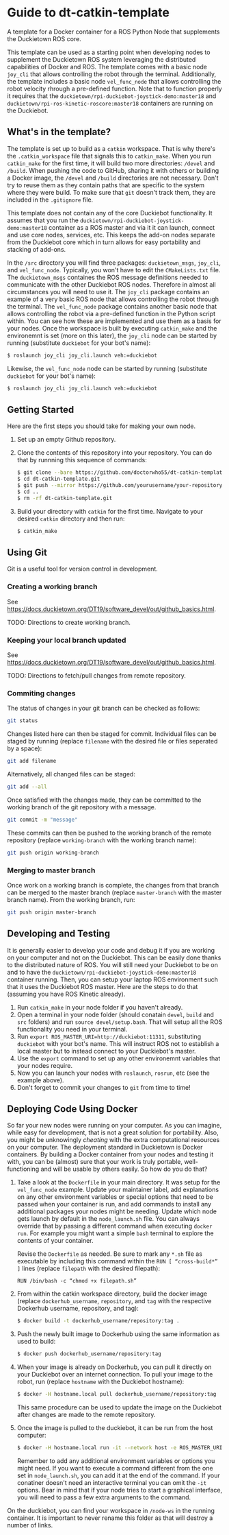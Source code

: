 <!-- markdownlint-disable MD012 MD014 MD026 -->

# Guide to dt-catkin-template

A template for a Docker container for a ROS Python Node that supplements the Duckietown ROS core.

This template can be used as a starting point when developing nodes to supplement the Duckietown ROS system leveraging the distributed capabilities of Docker and ROS.  The template comes with a basic node `joy_cli` that allows controlling the robot through the terminal.  Additionally, the template includes a basic node `vel_func_node` that allows controlling the robot velocity rhrough a pre-defined function.  Note that to function properly it requires that the `duckietown/rpi-duckiebot-joystick-demo:master18` and `duckietown/rpi-ros-kinetic-roscore:master18` containers are running on the Duckiebot.  


## What's in the template?

The template is set up to build as a `catkin` workspace.  That is why there's the `.catkin_workspace` file that signals this to `catkin_make`.  When you run `catkin_make` for the first time, it will build two more directories: `/devel` and `/build`.  When pushing the code to GitHub, sharing it with others or building a Docker image, the `/devel` and `/build` directories are not necessary.  Don't try to reuse them as they contain paths that are specific to the system where they were build.  To make sure that `git` doesn't track them, they are included in the `.gitignore` file.

This template does not contain any of the core Duckiebot functionality.  It assumes that you run the `duckietown/rpi-duckiebot-joystick-demo:master18` container as a ROS master and via it it can launch, connect and use core nodes, services, etc.  This keeps the add-on nodes separate from the Duckiebot core which in turn allows for easy portability and stacking of add-ons.

In the `/src` directory you will find three packages: `duckietown_msgs`, `joy_cli`, and `vel_func_node`. Typically, you won't have to edit the `CMakeLists.txt` file.  The `duckietown_msgs` containes the ROS message definitions needed to communicate with the other Duckiebot ROS nodes.  Therefore in almost all circumstances you will need to use it.  The `joy_cli` package contains an example of a very basic ROS node that allows controlling the robot through the terminal.  The `vel_func_node` package contains another basic node that allows controlling the robot via a pre-defined function in the Python script within.  You can see how these are implemented and use them as a basis for your nodes.  Once the workspace is built by executing `catkin_make` and the environemnt is set (more on this later), the `joy_cli` node can be started by running (substitute `duckiebot` for your bot's name):

```bash
$ roslaunch joy_cli joy_cli.launch veh:=duckiebot
```

Likewise, the `vel_func_node` node can be started by running (substitute `duckiebot` for your bot's name):

```bash
$ roslaunch joy_cli joy_cli.launch veh:=duckiebot
```


## Getting Started

Here are the first steps you should take for making your own node.

1. Set up an empty Github repository.
2. Clone the contents of this repository into your repository.  You can do that by runnning this sequence of commands:

   ```bash
   $ git clone --bare https://github.com/doctorwho55/dt-catkin-template.git
   $ cd dt-catkin-template.git
   $ git push --mirror https://github.com/yourusername/your-repository-name.git
   $ cd ..
   $ rm -rf dt-catkin-template.git
   ```

3. Build your directory with `catkin` for the first time.  Navigate to your desired `catkin` directory and then run:

    ```bash
    $ catkin_make
    ```


## Using Git

Git is a useful tool for version control in development.  

### Creating a working branch

See <https://docs.duckietown.org/DT19/software_devel/out/github_basics.html>.

TODO: Directions to create working branch.

### Keeping your local branch updated

See <https://docs.duckietown.org/DT19/software_devel/out/github_basics.html>.

TODO: Directions to fetch/pull changes from remote repository.

### Commiting changes

The status of changes in your git branch can be checked as follows:

```bash
git status
```

Changes listed here can then be staged for commit. Individual files can be staged by running (replace `filename` with the desired file or files seperated by a space):

```bash
git add filename
```

Alternatively, all changed files can be staged:

```bash
git add --all
```

Once satisfied with the changes made, they can be committed to the working branch of the git repository with a message.

```bash
git commit -m "message"
```

These commits can then be pushed to the working branch of the remote repository (replace `working-branch` with the working branch name):

```bash
git push origin working-branch
```

### Merging to master branch

Once work on a working branch is complete, the changes from that branch can be merged to the master branch (replace `master-branch` with the master branch name).  From the working branch, run:

```bash
git push origin master-branch
```


## Developing and Testing

It is generally easier to develop your code and debug it if you are working on your computer and not on the Duckiebot.  This can be easily done thanks to the distributed nature of ROS.  You will still need your Duckiebot to be on and to have the `duckietown/rpi-duckiebot-joystick-demo:master18` container running.  Then, you can setup your laptop ROS environment such that it uses the Duckiebot ROS master.  Here are the steps to do that (assuming you have ROS Kinetic already).

1. Run `catkin_make` in your node folder if you haven't already.
2. Open a terminal in your node folder (should conatain `devel`, `build` and `src` folders) and run `source devel/setup.bash`. That will setup all the ROS functionality you need in your terminal.
3. Run `export ROS_MASTER_URI=http://duckiebot:11311`, substituting `duckiebot` with your bot's name. This will instruct ROS not to establish a local master but to instead connect to your Duckiebot's master.
4. Use the `export` command to set up any other environemnt variables that your nodes require.
5. Now you can launch your nodes with `roslaunch`, `rosrun`, etc (see the example above).
6. Don't forget to commit your changes to `git` from time to time!


## Deploying Code Using Docker

So far your new nodes were running on your computer. As you can imagine, while easy for development, that is not a great solution for portability. Also, you might be unknowingly _cheating_ with the extra computational resources on your computer. The deployment standard in Duckietown is Docker containers. By building a Docker container from your nodes and testing it with, you can be (almost) sure that your work is truly portable, well-functioning and will be usable by others easily. So how do you do that?

1. Take a look at the `Dockerfile` in your main directory. It was setup for the `vel_func_node` example. Update your maintainer label, add explanations on any other environment variables or special options that need to be passed when your container is run, and add commands to install any additional packages your nodes might be needing. Update which node gets launch by default in the `node_launch.sh` file. You can always override that by passing a different command when executing `docker run`. For example you might want a simple `bash` terminal to explore the contents of your container.

    Revise the `Dockerfile` as needed.  Be sure to mark any `*.sh` file as executable by including this command within the `RUN [ “cross-build*” ]` lines (replace `filepath` with the desired filepath):

    ```docker
    RUN /bin/bash -c “chmod +x filepath.sh”
    ```

2. From within the catkin workspace directory, build the docker image (replace `dockerhub_username`, `repository`, and `tag` with the respective Dockerhub username, repository, and tag):

    ```bash
    $ docker build -t dockerhub_username/repository:tag .
    ```

3. Push the newly built image to Dockerhub using the same information as used to build:

    ```bash
    $ docker push dockerhub_username/repository:tag
    ```

4. When your image is already on Dockerhub, you can pull it directly on your Duckiebot over an internet connection.  To pull your image to the robot, run (replace `hostname` with the Duckiebot hostname):

    ```bash
    $ docker -H hostname.local pull dockerhub_username/repository:tag
    ```

    This same procedure can be used to update the image on the Duckiebot after changes are made to the remote repository.

5. Once the image is pulled to the duckiebot, it can be run from the host computer:

    ```bash
    $ docker -H hostname.local run -it --network host -e ROS_MASTER_URI='http://hostname:11311' -e DUCKIEBOT_NAME='hostname' dockerhub_username/repository:tag
    ```

   Remember to add any additional environment variables or options you might need. If you want to execute a command different from the one set in `node_launch.sh`, you can add it at the end of the command. If your conatiner doesn't need an interactive terminal you can omit the `-it` options. Bear in mind that if your node tries to start a graphical interface, you will need to pass a few extra arguments to the command.

On the duckiebot, you can find your workspace in `/node-ws` in the running container. It is important to never rename this folder as that will destroy a number of links.


<!-- markdownlint-restore -->